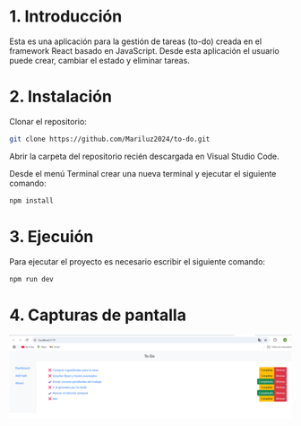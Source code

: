 # 1. Introducción

Esta es una aplicación para la gestión de tareas (to-do) creada en el framework React basado en JavaScript. Desde esta aplicación el usuario puede crear, cambiar el estado y eliminar tareas.

# 2. Instalación

Clonar el repositorio:

```bash
git clone https://github.com/Mariluz2024/to-do.git
```

Abrir la carpeta del repositorio recién descargada en Visual Studio Code.

Desde el menú Terminal crear una nueva terminal y ejecutar el siguiente comando:

```bash
npm install
```

# 3. Ejecuión

Para ejecutar el proyecto es necesario escribir el siguiente comando:

```bash
npm run dev
```

# 4. Capturas de pantalla

![Dashboard](./docs/01-dashboard.png)
